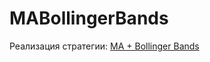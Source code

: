 # MABollingerBands
Реализация стратегии: [MA + Bollinger Bands](https://torforex.com/foreks-strategiya-ma-bollinger-bands/)
